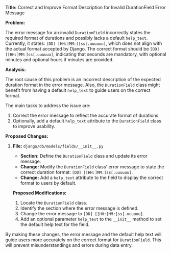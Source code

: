 **Title:** Correct and Improve Format Description for Invalid DurationField Error Message

**Problem:**

The error message for an invalid `DurationField` incorrectly states the required format of durations and possibly lacks a default `help_text`. Currently, it states: `[DD] [HH:[MM:]]ss[.uuuuuu]`, which does not align with the actual format accepted by Django. The correct format should be `[DD] [[HH:]MM:]ss[.uuuuuu]`, indicating that seconds are mandatory, with optional minutes and optional hours if minutes are provided.

**Analysis:**

The root cause of this problem is an incorrect description of the expected duration format in the error message. Also, the `DurationField` class might benefit from having a default `help_text` to guide users on the correct format.

The main tasks to address the issue are:
1. Correct the error message to reflect the accurate format of durations.
2. Optionally, add a default `help_text` attribute to the `DurationField` class to improve usability.

**Proposed Changes:**

1. **File:** `django/db/models/fields/__init__.py`
   - **Section:** Define the `DurationField` class and update its error message.
   - **Change:** Modify the `DurationField` class' error message to state the correct duration format: `[DD] [[HH:]MM:]ss[.uuuuuu]`.
   - **Change:** Add a `help_text` attribute to the field to display the correct format to users by default.

   **Proposed Modifications:**
   1. Locate the `DurationField` class.
   2. Identify the section where the error message is defined.
   3. Change the error message to `[DD] [[HH:]MM:]ss[.uuuuuu]`.
   4. Add an optional parameter `help_text` to the `__init__` method to set the default help text for the field.

By making these changes, the error message and the default help text will guide users more accurately on the correct format for `DurationField`. This will prevent misunderstandings and errors during data entry.